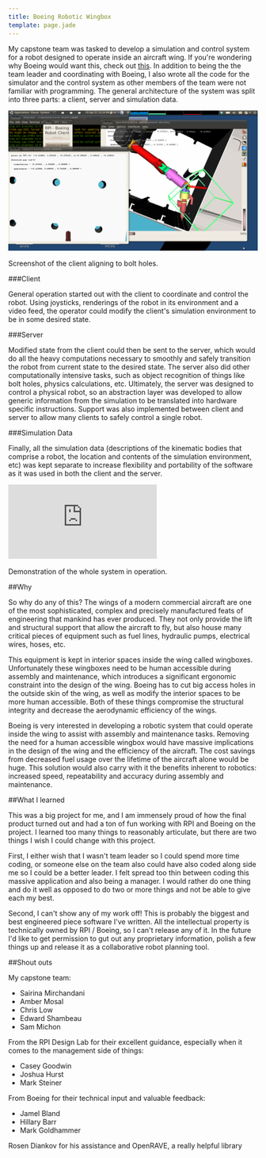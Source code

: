 ```yaml
---
title: Boeing Robotic Wingbox
template: page.jade
---
```


My capstone team was tasked to develop a simulation and control system for a robot designed to operate inside an aircraft wing. If you're wondering why Boeing would want this, check out [this](#why). In addition to being the the team leader and coordinating with Boeing, I also wrote all the code for the simulator and the control system as other members of the team were not familiar with programming. The general architecture of the system was split into three parts: a client, server and simulation data.

<div class="media-container">

<img src="/img/projects/boeing/sc14.png">

<p>Screenshot of the client aligning to bolt holes.</p>

</div>

###Client

General operation started out with the client to coordinate and control the robot. Using joysticks, renderings of the robot in its environment and a video feed, the operator could modify the client's simulation environment to be in some desired state.

###Server

Modified state from the client could then be sent to the server, which would do all the heavy computations necessary to smoothly and safely transition the robot from current state to the desired state. The server also did other computationally intensive tasks, such as object recognition of things like bolt holes, physics calculations, etc. Ultimately, the server was designed to control a physical robot, so an abstraction layer was developed to allow generic information from the simulation to be translated into hardware specific instructions. Support was also implemented between client and server to allow many clients to safely control a single robot.

###Simulation Data

Finally, all the simulation data (descriptions of the kinematic bodies that comprise a robot, the location and contents of the simulation environment, etc) was kept separate to increase flexibility and portability of the software as it was used in both the client and the server.

<div class="media-container">

<iframe src="http://www.youtube.com/embed/slJodwZfds0" frameborder="0" allowfullscreen></iframe>

<p>Demonstration of the whole system in operation.</p>

</div>

##Why

So why do any of this? The wings of a modern commercial aircraft are one of the most sophisticated, complex and precisely manufactured feats of engineering that mankind has ever produced. They not only provide the lift and structural support that allow the aircraft to fly, but also house many critical pieces of equipment such as fuel lines, hydraulic pumps, electrical wires, hoses, etc.

This equipment is kept in interior spaces inside the wing called wingboxes. Unfortunately these wingboxes need to be human accessible during assembly and maintenance, which introduces a significant ergonomic constraint into the design of the wing. Boeing has to cut big access holes in the outside skin of the wing, as well as modify the interior spaces to be more human accessible. Both of these things compromise the structural integrity and decrease the aerodynamic efficiency of the wings.

Boeing is very interested in developing a robotic system that could operate inside the wing to assist with assembly and maintenance tasks. Removing the need for a human accessible wingbox would have massive implications in the design of the wing and the efficiency of the aircraft. The cost savings from decreased fuel usage over the lifetime of the aircraft alone would be huge. This solution would also carry with it the benefits inherent to robotics: increased speed, repeatability and accuracy during assembly and maintenance.

##What I learned

This was a big project for me, and I am immensely proud of how the final product turned out and had a ton of fun working with RPI and Boeing on the project. I learned too many things to reasonably articulate, but there are two things I wish I could change with this project.

First, I either wish that I wasn't team leader so I could spend more time coding, or someone else on the team also could have also coded along side me so I could be a better leader. I felt spread too thin between coding this massive application and also being a manager. I would rather do one thing and do it well as opposed to do two or more things and not be able to give each my best.

Second, I can't show any of my work off! This is probably the biggest and best engineered piece software I've written. All the intellectual property is technically owned by RPI / Boeing, so I can't release any of it. In the future I'd like to get permission to gut out any proprietary information, polish a few things up and release it as a collaborative robot planning tool.

##Shout outs

My capstone team:
  - Sairina Mirchandani
  - Amber Mosal
  - Chris Low
  - Edward Shambeau
  - Sam Michon

From the RPI Design Lab for their excellent guidance, especially when it comes to the management side of things:
  - Casey Goodwin
  - Joshua Hurst
  - Mark Steiner

From Boeing for their technical input and valuable feedback:
  - Jamel Bland
  - Hillary Barr
  - Mark Goldhammer

Rosen Diankov for his assistance and OpenRAVE, a really helpful library

